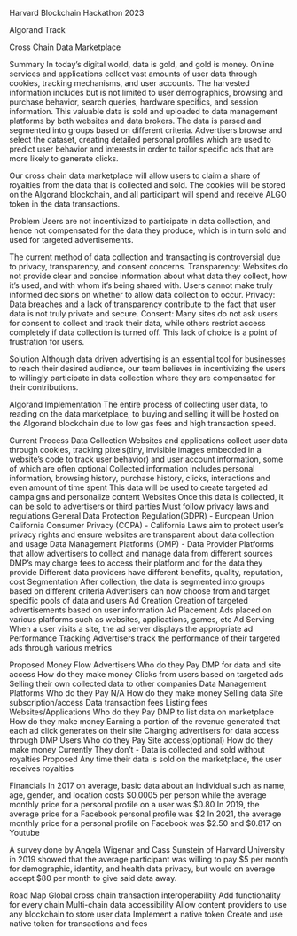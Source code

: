 Harvard Blockchain Hackathon 2023

Algorand Track

Cross Chain Data Marketplace

Summary
In today’s digital world, data is gold, and gold is money. Online services and applications collect vast amounts of user data through cookies, tracking mechanisms, and user accounts. The harvested information includes but is not limited to user demographics, browsing and purchase behavior, search queries, hardware specifics, and session information. This valuable data is sold and uploaded to data management platforms by both websites and data brokers. The data is parsed and segmented into groups based on different criteria. Advertisers browse and select the dataset, creating detailed personal profiles which are used to predict user behavior and interests in order to tailor specific ads that are more likely to generate clicks.

Our cross chain data marketplace will allow users to claim a share of royalties from the data that is collected and sold. The cookies will be stored on the Algorand blockchain, and all participant will spend and receive ALGO token in the data transactions.

Problem
Users are not incentivized to participate in data collection, and hence not compensated for the data they produce, which is in turn sold and used for targeted advertisements. 

The current method of data collection and transacting is controversial due to privacy, transparency, and consent concerns. 
Transparency: Websites do not provide clear and concise information about what data they collect, how it’s used, and with whom it’s being shared with. Users cannot make truly informed decisions on whether to allow data collection to occur.
Privacy: Data breaches and a lack of transparency contribute to the fact that user data is not truly private and secure.
Consent: Many sites do not ask users for consent to collect and track their data, while others restrict access completely if data collection is turned off. This lack of choice is a point of frustration for users. 

Solution
Although data driven advertising is an essential tool for businesses to reach their desired audience, our team believes in incentivizing the users to willingly participate in data collection where they are compensated for their contributions.

Algorand Implementation
The entire process of collecting user data, to reading on the data marketplace, to buying and selling it will be hosted on the Algorand blockchain due to low gas fees and high transaction speed.

Current Process
Data Collection
	Websites and applications collect user data through cookies, tracking pixels(tiny, invisible images embedded in a website’s code to track user behavior) and user account information, some of which are often optional
	Collected information includes personal information, browsing history, purchase history, clicks, interactions and even amount of time spent
	This data will be used to create targeted ad campaigns and personalize content
Websites
	Once this data is collected, it can be sold to advertisers or third parties
	Must follow privacy laws and regulations
		General Data Protection Regulation(GDPR) - European Union
		California Consumer Privacy (CCPA) - California
	Laws aim to protect user’s privacy rights and ensure websites are transparent about data collection and usage
Data Management Platforms (DMP) - Data Provider
	Platforms that allow advertisers to collect and manage data from different sources
	DMP’s may charge fees to access their platform and for the data they provide
	Different data providers have different benefits, quality, reputation, cost
Segmentation
	After collection, the data is segmented into groups based on different criteria
	Advertisers can now choose from and target specific pools of data and users
Ad Creation
	Creation of targeted advertisements based on user information
Ad Placement
	Ads placed on various platforms such as websites, applications, games, etc
Ad Serving
	When a user visits a site, the ad server displays the appropriate ad 
Performance Tracking
	Advertisers track the performance of their targeted ads through various metrics


Proposed Money Flow
Advertisers
	Who do they Pay
		DMP for data and site access
	How do they make money
		Clicks from users based on targeted ads
		Selling their own collected data to other companies
Data Management Platforms
	Who do they Pay
		N/A
	How do they make money
		Selling data
		Site subscription/access
		Data transaction fees
		Listing fees
Websites/Applications
	Who do they Pay
		DMP to list data on marketplace
	How do they make money
		Earning a portion of the revenue generated that each ad click generates on their site
		Charging advertisers for data access through DMP
Users
	Who do they Pay
		Site access(optional)
How do they make money
	Currently
		They don’t - Data is collected and sold without royalties
	Proposed
		Any time their data is sold on the marketplace, the user receives royalties

Financials
In 2017 on average, basic data about an individual such as name, age, gender, and location costs $0.0005 per person while the average monthly price for a personal profile on a user was $0.80
In 2019, the average price for a Facebook personal profile was $2
In 2021, the average monthly price for a personal profile on Facebook was $2.50 and $0.817 on Youtube

A survey done by Angela Wigenar and Cass Sunstein of Harvard University in 2019 showed that the average participant was willing to pay $5 per month for demographic, identity, and health data privacy, but would on average accept $80 per month to give said data away.

Road Map
Global cross chain transaction interoperability
	Add functionality for every chain
Multi-chain data accessibility
	Allow content providers to use any blockchain to store user data
Implement a native token
	Create and use native token for transactions and fees